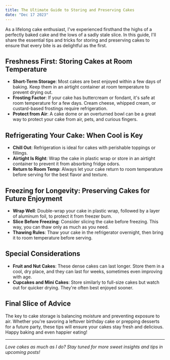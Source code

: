 ```yaml
---
title: The Ultimate Guide to Storing and Preserving Cakes
date: "Dec 17 2023"
---
```


As a lifelong cake enthusiast, I've experienced firsthand the highs of a perfectly baked cake and the lows of a sadly stale slice. In this guide, I'll share the essential tips and tricks for storing and preserving cakes to ensure that every bite is as delightful as the first.

## Freshness First: Storing Cakes at Room Temperature

- **Short-Term Storage**: Most cakes are best enjoyed within a few days of baking. Keep them in an airtight container at room temperature to prevent drying out.
- **Frosting Factor**: If your cake has buttercream or fondant, it's safe at room temperature for a few days. Cream cheese, whipped cream, or custard-based frostings require refrigeration.
- **Protect from Air**: A cake dome or an overturned bowl can be a great way to protect your cake from air, pets, and curious fingers.

## Refrigerating Your Cake: When Cool is Key

- **Chill Out**: Refrigeration is ideal for cakes with perishable toppings or fillings.
- **Airtight Is Right**: Wrap the cake in plastic wrap or store in an airtight container to prevent it from absorbing fridge odors.
- **Return to Room Temp**: Always let your cake return to room temperature before serving for the best flavor and texture.

## Freezing for Longevity: Preserving Cakes for Future Enjoyment

- **Wrap Well**: Double-wrap your cake in plastic wrap, followed by a layer of aluminum foil, to protect it from freezer burn.
- **Slice Before Freezing**: Consider slicing the cake before freezing. This way, you can thaw only as much as you need.
- **Thawing Rules**: Thaw your cake in the refrigerator overnight, then bring it to room temperature before serving.

## Special Considerations

- **Fruit and Nut Cakes**: These dense cakes can last longer. Store them in a cool, dry place, and they can last for weeks, sometimes even improving with age.
- **Cupcakes and Mini Cakes**: Store similarly to full-size cakes but watch out for quicker drying. They're often best enjoyed sooner.

## Final Slice of Advice

The key to cake storage is balancing moisture and preventing exposure to air. Whether you're savoring a leftover birthday cake or prepping desserts for a future party, these tips will ensure your cakes stay fresh and delicious. Happy baking and even happier eating!

---

_Love cakes as much as I do? Stay tuned for more sweet insights and tips in upcoming posts!_
